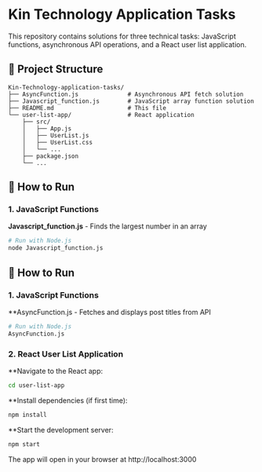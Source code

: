 # Kin Technology Application Tasks

This repository contains solutions for three technical tasks: JavaScript functions, asynchronous API operations, and a React user list application.

## 📁 Project Structure

```
Kin-Technology-application-tasks/
├── AsyncFunction.js              # Asynchronous API fetch solution
├── Javascript_function.js        # JavaScript array function solution
├── README.md                     # This file
└── user-list-app/                # React application
    ├── src/
    │   ├── App.js
    │   ├── UserList.js
    │   ├── UserList.css
    │   └── ...
    ├── package.json
    └── ...
```

## 🚀 How to Run

### 1. JavaScript Functions

**Javascript_function.js** - Finds the largest number in an array
```bash
# Run with Node.js
node Javascript_function.js
```

## 🚀 How to Run

### 1. JavaScript Functions

**AsyncFunction.js - Fetches and displays post titles from API
```bash
# Run with Node.js
AsyncFunction.js

```


### 2. React User List Application
**Navigate to the React app:

```bash
cd user-list-app

```

**Install dependencies (if first time):

```bash
npm install

```

**Start the development server:

```bash
npm start
```
The app will open in your browser at http://localhost:3000




